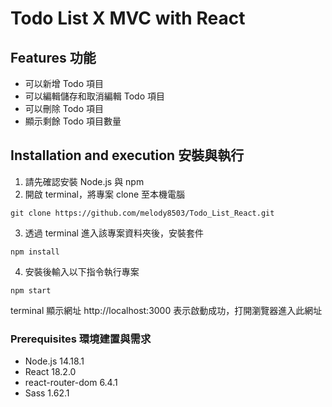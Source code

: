 # Todo List X MVC with React

## Features 功能

- 可以新增 Todo 項目
- 可以編輯儲存和取消編輯 Todo 項目
- 可以刪除 Todo 項目
- 顯示剩餘 Todo 項目數量

## Installation and execution 安裝與執行

1. 請先確認安裝 Node.js 與 npm
2. 開啟 terminal，將專案 clone 至本機電腦

```
git clone https://github.com/melody8503/Todo_List_React.git
```

3. 透過 terminal 進入該專案資料夾後，安裝套件

```
npm install
```

4. 安裝後輸入以下指令執行專案

```
npm start
```

terminal 顯示網址 http://localhost:3000 表示啟動成功，打開瀏覽器進入此網址

### Prerequisites 環境建置與需求

- Node.js 14.18.1
- React 18.2.0
- react-router-dom 6.4.1
- Sass 1.62.1
